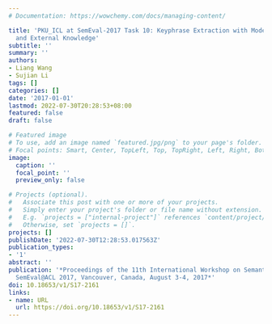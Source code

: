 ```yaml
---
# Documentation: https://wowchemy.com/docs/managing-content/

title: 'PKU_ICL at SemEval-2017 Task 10: Keyphrase Extraction with Model Ensemble
  and External Knowledge'
subtitle: ''
summary: ''
authors:
- Liang Wang
- Sujian Li
tags: []
categories: []
date: '2017-01-01'
lastmod: 2022-07-30T20:28:53+08:00
featured: false
draft: false

# Featured image
# To use, add an image named `featured.jpg/png` to your page's folder.
# Focal points: Smart, Center, TopLeft, Top, TopRight, Left, Right, BottomLeft, Bottom, BottomRight.
image:
  caption: ''
  focal_point: ''
  preview_only: false

# Projects (optional).
#   Associate this post with one or more of your projects.
#   Simply enter your project's folder or file name without extension.
#   E.g. `projects = ["internal-project"]` references `content/project/deep-learning/index.md`.
#   Otherwise, set `projects = []`.
projects: []
publishDate: '2022-07-30T12:28:53.017563Z'
publication_types:
- '1'
abstract: ''
publication: '*Proceedings of the 11th International Workshop on Semantic Evaluation,
  SemEval@ACL 2017, Vancouver, Canada, August 3-4, 2017*'
doi: 10.18653/v1/S17-2161
links:
- name: URL
  url: https://doi.org/10.18653/v1/S17-2161
---
```

